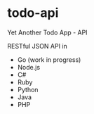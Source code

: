 # todo-api
Yet Another Todo App - API

RESTful JSON API in

* Go (work in progress) 
* Node.js
* C#
* Ruby
* Python
* Java
* PHP
